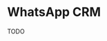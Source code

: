 # WhatsApp CRM

<!--
https://codecanyon.net/item/fuelwise-fuel-management-system-crm/50881789
https://codecanyon.net/item/agenthub-insurance-agent-crm-policy-management-crm-policy-management-system/51019675
https://codecanyon.net/item/whatscrm-chatbot-flow-builder-api-access-whatsapp-crm-saas-system/51122205

https://codecanyon.net/item/whatscrm-chatbot-flow-builder-api-access-whatsapp-crm-saas-system/51122205

https://brevo.com
https://ploomes.com
https://kommo.com
https://chatsac.com
https://pipechat.app
https://wati.io/blog/crm-no-whatsapp
https://agendor.com.br

https://github.com/Ibrairsyad17/support-ticket-system-fe
https://github.com/suissa/zapzapticket-backend/tree/main
https://github.com/canove/whaticket-community
-->

TODO
